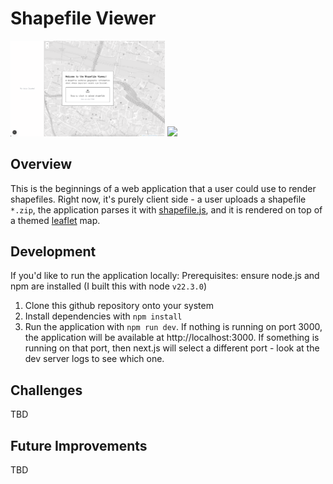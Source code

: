 # Shapefile Viewer

<p float="left">
  <img src="/readme2.png" width="49%" />
  <img src="/readme1.png" width="49%" />
</p>

## Overview
This is the beginnings of a web application that a user could use to render shapefiles. Right now,
it's purely client side - a user uploads a shapefile `*.zip`, the application parses it with
[shapefile.js](https://github.com/matthewdowns/shapefile.js), and it is rendered on top of a themed
[leaflet](http://leafletjs.com/) map.

## Development
If you'd like to run the application locally:
Prerequisites: ensure node.js and npm are installed (I built this with node `v22.3.0`)

1. Clone this github repository onto your system
2. Install dependencies with `npm install`
3. Run the application with `npm run dev`. If nothing is running on port 3000, the application will
   be available at http://localhost:3000. If something is running on that port, then next.js will
   select a different port - look at the dev server logs to see which one.

## Challenges
TBD

## Future Improvements
TBD

